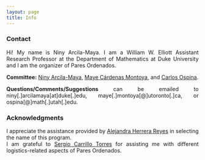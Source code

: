 ```yaml
---
layout: page
title: Info
---
```



### Contact
<div style="text-align: justify">
<p>
Hi! My name is Niny Arcila-Maya. I am a William W. Elliott Assistant Research Professor at the Department of Mathematics at Duke University and I am the organizer of Pares Ordenados.
</p>
<p>
<strong>Committee:</strong> <a href="https://sites.duke.edu/ninyam/">Niny Arcila-Maya</a>, <a href="https://www.mathematics.utoronto.ca/people/directories/postdoctoral-fellows/mayecxiliana-cardenas-montoya">Maye Cárdenas Montoya</a>, and <a href="http://www.math.utah.edu/~ospina/">Carlos Ospina</a>.
</p>
<p>
<!--<img src="{{ '/assets/img/icons8-mail-100.png' | prepend: site.baseurl }}" width="80" height="80" style="vertical-align:middle">-->
<strong>Questions/Comments/Suggestions</strong> can be emailed to niny[.]arcilamaya[at]duke[.]edu, maye[.]montoya[@]utoronto[.]ca, or ospina[@]math[.]utah[.]edu.
</p>
</div>

### Acknowledgments
<div style="text-align: justify">
<p> I appreciate the assistance provided by <a href="https://www.linkedin.com/in/alejandra-donají-herrera-reyes-52b54a87/">Alejandra Herrera Reyes</a> in selecting the name of this program.
<br>
I am grateful to <a href="https://sergiocarrillo3026.wixsite.com/scarrillomath">Sergio Carrillo Torres</a> for assisting me with different logistics-related aspects of Pares Ordenados.
</p>
</div>
